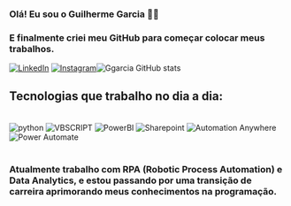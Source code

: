 ### Olá! Eu sou o Guilherme Garcia ✋🏼
### E finalmente criei meu GitHub para começar colocar meus trabalhos.

[![LinkedIn](https://img.shields.io/badge/LinkedIn-0077B5?style=for-the-badge&logo=linkedin&logoColor=white)](https://www.linkedin.com/in/guilherme-guimaraes-garcia/) [![Instagram](https://img.shields.io/badge/Instagram-000?style=for-the-badge&logo=instagram)](https://www.instagram.com/guilhermegwj/?next=%2F)![Ggarcia GitHub stats](https://github-readme-stats.vercel.app/api?username=guilhermejesck99&show_icons=true&theme=dark)

## Tecnologias que trabalho no dia a dia:

<div style="display: inline_block"><br/>
    <img align="center" alt="python" src="https://img.shields.io/badge/Python-3776AB?style=for-the-badge&logo=python&logoColor=white"/>
    <img align="center" alt="VBSCRIPT" src="https://img.shields.io/badge/VBSCRIPT%20-000B1D.svg?style=for-the-badge&logo=VBSCRIPT20&logoColor=white"/>
    <img align="center" alt="PowerBI" src="https://img.shields.io/badge/power_bi-F2C811?style=for-the-badge&logo=powerbi&logoColor=black"/>
    <img align="center" alt="Sharepoint" src="https://img.shields.io/badge/Microsoft_SharePoint-0078D4?style=for-the-badge&logo=microsoft-sharepoint&logoColor=white"/>
    <img align="center" alt="Automation Anywhere" src="https://img.shields.io/badge/Automation Anywhere-FFAA00?style=for-the-badge&logoColor=%23000000"/>
    <img align="center" alt="Power Automate" src="https://img.shields.io/badge/Power Automate-%2302569B.svg?style=for-the-badge&logo=&logoColor=white)"/>
</div><br/>

### Atualmente trabalho com RPA (Robotic Process Automation) e Data Analytics, e estou passando por uma transição de carreira aprimorando meus conhecimentos na programação.
